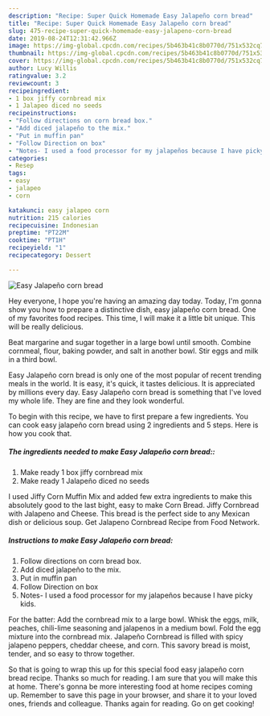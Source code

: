 ```yaml
---
description: "Recipe: Super Quick Homemade Easy Jalapeño corn bread"
title: "Recipe: Super Quick Homemade Easy Jalapeño corn bread"
slug: 475-recipe-super-quick-homemade-easy-jalapeno-corn-bread
date: 2019-08-24T12:31:42.966Z
image: https://img-global.cpcdn.com/recipes/5b463b41c8b0770d/751x532cq70/easy-jalapeno-corn-bread-recipe-main-photo.jpg
thumbnail: https://img-global.cpcdn.com/recipes/5b463b41c8b0770d/751x532cq70/easy-jalapeno-corn-bread-recipe-main-photo.jpg
cover: https://img-global.cpcdn.com/recipes/5b463b41c8b0770d/751x532cq70/easy-jalapeno-corn-bread-recipe-main-photo.jpg
author: Lucy Willis
ratingvalue: 3.2
reviewcount: 3
recipeingredient:
- 1 box jiffy cornbread mix
- 1 Jalapeo diced no seeds
recipeinstructions:
- "Follow directions on corn bread box."
- "Add diced jalapeño to the mix."
- "Put in muffin pan"
- "Follow Direction on box"
- "Notes- I used a food processor for my jalapeños because I have picky kids."
categories:
- Resep
tags:
- easy
- jalapeo
- corn

katakunci: easy jalapeo corn
nutrition: 215 calories
recipecuisine: Indonesian
preptime: "PT22M"
cooktime: "PT1H"
recipeyield: "1"
recipecategory: Dessert

---
```



![Easy Jalapeño corn bread](https://img-global.cpcdn.com/recipes/5b463b41c8b0770d/751x532cq70/easy-jalapeno-corn-bread-recipe-main-photo.jpg)

Hey everyone, I hope you're having an amazing day today. Today, I'm gonna show you how to prepare a distinctive dish, easy jalapeño corn bread. One of my favorites food recipes. This time, I will make it a little bit unique. This will be really delicious.

Beat margarine and sugar together in a large bowl until smooth. Combine cornmeal, flour, baking powder, and salt in another bowl. Stir eggs and milk in a third bowl.

Easy Jalapeño corn bread is only one of the most popular of recent trending meals in the world. It is easy, it's quick, it tastes delicious. It is appreciated by millions every day. Easy Jalapeño corn bread is something that I've loved my whole life. They are fine and they look wonderful.


To begin with this recipe, we have to first prepare a few ingredients. You can cook easy jalapeño corn bread using 2 ingredients and 5 steps. Here is how you cook that.

##### The ingredients needed to make Easy Jalapeño corn bread::

1. Make ready 1 box jiffy cornbread mix
1. Make ready 1 Jalapeño diced no seeds


I used Jiffy Corn Muffin Mix and added few extra ingredients to make this absolutely good to the last bight, easy to make Corn Bread. Jiffy Cornbread with Jalapeno and Cheese. This bread is the perfect side to any Mexican dish or delicious soup. Get Jalapeno Cornbread Recipe from Food Network. 

##### Instructions to make Easy Jalapeño corn bread:

1. Follow directions on corn bread box.
1. Add diced jalapeño to the mix.
1. Put in muffin pan
1. Follow Direction on box
1. Notes- I used a food processor for my jalapeños because I have picky kids.


For the batter: Add the cornbread mix to a large bowl. Whisk the eggs, milk, peaches, chili-lime seasoning and jalapenos in a medium bowl. Fold the egg mixture into the cornbread mix. Jalapeño Cornbread is filled with spicy jalapeno peppers, cheddar cheese, and corn. This savory bread is moist, tender, and so easy to throw together. 

So that is going to wrap this up for this special food easy jalapeño corn bread recipe. Thanks so much for reading. I am sure that you will make this at home. There's gonna be more interesting food at home recipes coming up. Remember to save this page in your browser, and share it to your loved ones, friends and colleague. Thanks again for reading. Go on get cooking!
